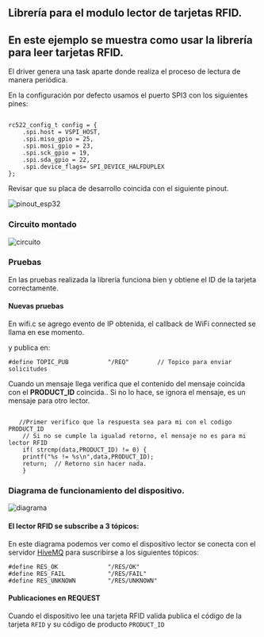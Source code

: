 ## Librería para el modulo lector de tarjetas RFID.

## En este ejemplo se muestra como usar la librería para leer tarjetas RFID.  
El driver genera una task aparte donde realiza el proceso de lectura de manera periódica.

En la configuración por defecto usamos el puerto SPI3 con los siguientes pines:
```

rc522_config_t config = {
    .spi.host = VSPI_HOST,
    .spi.miso_gpio = 25,
    .spi.mosi_gpio = 23, 
    .spi.sck_gpio = 19,
    .spi.sda_gpio = 22,
    .spi.device_flags= SPI_DEVICE_HALFDUPLEX
};
```

Revisar que su placa de desarrollo coincida con el siguiente pinout.

![pinout_esp32](./imgs/esp32_pinout.jpg)


### Circuito montado

![circuito](./imgs/circuito.jpg)





### Pruebas

En las pruebas realizada la librería funciona bien y obtiene el ID de la tarjeta correctamente.


#### Nuevas pruebas
 
En wifi.c se agrego  evento de IP obtenida, el callback de WiFi connected se llama en ese momento.


y publica en:
```
#define TOPIC_PUB           "/REQ"        // Topico para enviar solicitudes
````
Cuando un mensaje llega verifica que el contenido del mensaje coincida con  el __PRODUCT_ID__ coincida.. Si no lo hace, se ignora el mensaje, es un mensaje para otro lector.
```

   //Primer verifico que la respuesta sea para mi con el codigo PRODUCT_ID
    // Si no se cumple la igualad retorno, el mensaje no es para mi lector RFID
    if( strcmp(data,PRODUCT_ID) != 0) {
    printf("%s != %s\n",data,PRODUCT_ID);
    return;  // Retorno sin hacer nada.
    }
```


### Diagrama de funcionamiento del dispositivo.

![diagrama](./imgs/diagrama.png)


#### El lector RFID se subscribe a 3 tópicos:

En este diagrama podemos ver como el dispositivo lector se conecta con el servidor [HiveMQ](https://www.hivemq.com/) para suscribirse a los siguientes tópicos:

```
#define RES_OK              "/RES/OK"
#define RES_FAIL            "/RES/FAIL"
#define RES_UNKNOWN         "/RES/UNKNOWN"
```
 
#### Publicaciones en REQUEST

Cuando el dispositivo lee una tarjeta RFID valida publica el código de la tarjeta `RFID` y su código de producto `PRODUCT_ID`